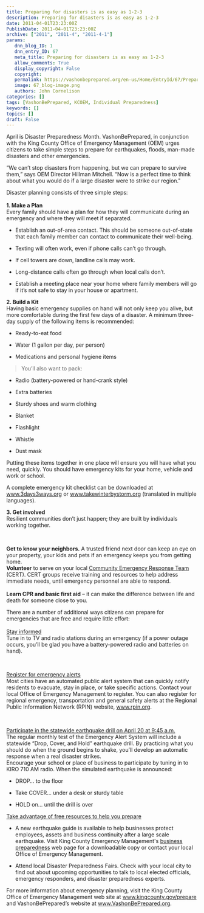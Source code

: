 ```yaml
---
title: Preparing for disasters is as easy as 1-2-3
description: Preparing for disasters is as easy as 1-2-3
date: 2011-04-01T23:23:00Z
PublishDate: 2011-04-01T23:23:00Z
archive: ["2011", "2011-4", "2011-4-1"]
params:
   dnn_blog_ID: 1
   dnn_entry_ID: 67
   meta_title: Preparing for disasters is as easy as 1-2-3
   allow_comments: True
   display_copyright: False
   copyright: 
   permalink: https://vashonbeprepared.org/en-us/Home/EntryId/67/Preparing-for-disasters-is-as-easy-as-1-2-3
   image: 67_blog-image.png
   authors: John Cornelison
categories: []
tags: [VashonBePrepared, KCOEM, Individual Preparedness]
keywords: []
topics: []
draft: False
---
```


<p>April is Disaster Preparedness Month. VashonBePrepared, in conjunction with the King County Office of Emergency Management (OEM) urges citizens to take simple steps to prepare for earthquakes, floods, man-made disasters and other emergencies.</p>
<p>“We can’t stop disasters from happening, but we can prepare to survive them,” says OEM Director Hillman Mitchell. “Now is a perfect time to think about what you would do if a large disaster were to strike our region."</p>
<p>Disaster planning consists of three simple steps: <br />
<b><br />
1. Make a Plan <br />
</b>Every family should have a plan for how they will communicate during an emergency and where they will meet if separated.</p>
<ul>
    <li>
    <p>Establish an out-of-area contact. This should be someone out-of-state that each family member can contact to communicate their well-being.</p>
    </li>
    <li>
    <p>Texting will often work, even if phone calls can’t go through.</p>
    </li>
    <li>
    <p>If cell towers are down, landline calls may work.</p>
    </li>
    <li>
    <p>Long-distance calls often go through when local calls don’t.</p>
    </li>
    <li>
    <p>Establish a meeting place near your home where family members will go if it’s not safe to stay in your house or apartment.</p>
    </li>
</ul>
<p><b>2. Build a Kit <br />
</b>Having basic emergency supplies on hand will not only keep you alive, but more comfortable during the first few days of a disaster. A minimum three-day supply of the following items is recommended:</p>
<ul>
    <li>
    <p>Ready-to-eat food</p>
    </li>
    <li>
    <p>Water (1 gallon per day, per person)</p>
    </li>
    <li>
    <p>Medications and personal hygiene items</p>
    </li>
</ul>
<blockquote>
<p>You’ll also want to pack:</p>
</blockquote>
<ul>
    <li>
    <p>Radio (battery-powered or hand-crank style)</p>
    </li>
    <li>
    <p>Extra batteries</p>
    </li>
    <li>
    <p>Sturdy shoes and warm clothing</p>
    </li>
    <li>
    <p>Blanket</p>
    </li>
    <li>
    <p>Flashlight</p>
    </li>
    <li>
    <p>Whistle</p>
    </li>
    <li>
    <p>Dust mask</p>
    </li>
</ul>
<p>Putting these items together in one place will ensure you will have what you need, quickly. You should have emergency kits for your home, vehicle and work or school.</p>
<p>A complete emergency kit checklist can be downloaded at <a href="http://www.3days3ways.org/">www.3days3ways.org</a> or <a href="http://www.takewinterbystorm.org/">www.takewinterbystorm.org</a> (translated in multiple languages).</p>
<p><b>3. Get involved <br />
</b>Resilient communities don’t just happen; they are built by individuals working together.</p>
<p>&#160;</p>
<p><b>Get to know your neighbors.</b> A trusted friend next door can keep an eye on your property, your kids and pets if an emergency keeps you from getting home. <br />
<b>Volunteer</b> to serve on your local <a href="http://www.kingcounty.gov/safety/prepare/residents_business/PersonalPreparedness/CommunityPreparedness/CitizenCorp-CERT.aspx">Community Emergency Response Team</a> (CERT). CERT groups receive training and resources to help address immediate needs, until emergency personnel are able to respond. <br />
<b><br />
Learn CPR and basic first aid</b> – it can make the difference between life and death for someone close to you.</p>
<p>There are a number of additional ways citizens can prepare for emergencies that are free and require little effort: <br />
<u><br />
Stay informed <br />
</u>Tune in to TV and radio stations during an emergency (if a power outage occurs, you’ll be glad you have a battery-powered radio and batteries on hand).</p>
<p>&#160;</p>
<p><u>Register for emergency alerts</u> <br />
Most cities have an automated public alert system that can quickly notify residents to evacuate, stay in place, or take specific actions. Contact your local Office of Emergency Management to register. You can also register for regional emergency, transportation and general safety alerts at the Regional Public Information Network (RPIN) website, <a href="http://www.rpin.org/">www.rpin.org</a>.</p>
<p>&#160;</p>
<p><u>Participate in the statewide earthquake drill on April 20 at 9:45 a.m. <br />
</u>The regular monthly test of the Emergency Alert System will include a statewide “Drop, Cover, and Hold” earthquake drill. By practicing what you should do when the ground begins to shake, you’ll develop an automatic response when a real disaster strikes. <br />
Encourage your school or place of business to participate by tuning in to KIRO 710 AM radio. When the simulated earthquake is announced:</p>
<ul>
    <li>
    <p>DROP… to the floor</p>
    </li>
    <li>
    <p>Take COVER… under a desk or sturdy table</p>
    </li>
    <li>
    <p>HOLD on… until the drill is over</p>
    </li>
</ul>
<p><u>Take advantage of free resources to help you prepare</u></p>
<ul>
    <li>
    <p>A new earthquake guide is available to help businesses protect employees, assets and business continuity after a large scale earthquake. Visit King County Emergency Management's <a href="http://www.kingcounty.gov/safety/prepare/residents_business/BusinessPreparedness.aspx">business preparedness</a> web page for a downloadable copy or contact your local Office of Emergency Management.</p>
    </li>
    <li>
    <p>Attend local Disaster Preparedness Fairs. Check with your local city to find out about upcoming opportunities to talk to local elected officials, emergency responders, and disaster preparedness experts.</p>
    </li>
</ul>
<p>For more information about emergency planning, visit the King County Office of Emergency Management web site at <a href="http://www.kingcounty.gov/prepare">www.kingcounty.gov/prepare</a> and VashonBePrepared’s website at <a href="http://www.VashonBePrepared.org">www.VashonBePrepared.org</a>.</p>
